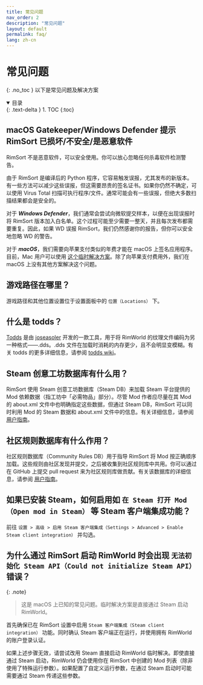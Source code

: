 ```yaml
---
title: 常见问题
nav_order: 2
description: "常见问题"
layout: default
permalink: faq/
lang: zh-cn
---
```

# 常见问题
{: .no_toc }
以下是常见问题及解决方案

<details open markdown="block">
  <summary>
    目录
  </summary>
  {: .text-delta }
1. TOC
{:toc}
</details>


## macOS Gatekeeper/Windows Defender 提示 RimSort 已损坏/不安全/是恶意软件

RimSort 不是恶意软件，可以安全使用。你可以放心忽略任何杀毒软件检测警告。

由于 RimSort 是编译后的 Python 程序，它容易触发误报，尤其发布的新版本。有一些方法可以减少这些误报，但这需要昂贵的签名证书。如果你仍然不确定，可以使用 Virus Total 扫描可执行程序/文件。通常可能会有一些误报，但绝大多数扫描结果都会是安全的。

对于 **_Windows Defender_**，我们通常会尝试向微软提交样本，以便在出现误报时将 RimSort 版本加入白名单。这个过程可能至少需要一整天，并且每次发布都需要重复。因此，如果 WD 误报 RimSort，我们仍然感谢你的报告，但你可以安全地忽略 WD 的警告。

对于 **_macOS_**，我们需要向苹果支付类似的年费才能在 macOS 上签名应用程序。目前，Mac 用户可以使用 [这个临时解决方案](https://github.com/RimSort/RimSort/wiki/User-Guide#macos)。除了向苹果支付费用外，我们在 macOS 上没有其他方案解决这个问题。

## 游戏路径在哪里？

游戏路径和其他位置设置位于设置面板中的 `位置（Locations）` 下。

## 什么是 todds？

[Todds](https://github.com/todds-encoder/todds) 是由 [joseasoler](https://github.com/joseasoler) 开发的一款工具，用于将 RimWorld 的纹理文件编码为另一种格式——.dds。.dds 文件在加载时消耗的内存更少，且不会明显变模糊。有关 todds 的更多详细信息，请参阅 [todds wiki](https://github.com/todds-encoder/todds/wiki)。

## Steam 创意工坊数据库有什么用？

RimSort 使用 Steam 创意工坊数据库（Steam DB）来加载 Steam 平台提供的 Mod 依赖数据（指工坊中「必需物品」部分）。尽管 Mod 作者应尽量在其 Mod 的 about.xml 文件中也明确指定这些数据，但通过 Steam DB，RimSort 可以同时利用 Mod 的 Steam 数据和 about.xml 文件中的信息。有关详细信息，请参阅 [用户指南](user-guide/databases)。

## 社区规则数据库有什么作用？

社区规则数据库（Community Rules DB）用于指导 RimSort 将 Mod 按正确顺序加载。这些规则由社区发现并提交，之后被收集到社区规则库中共用。你可以通过在 GitHub 上提交 pull request 来为社区规则库做贡献。有关该数据库的详细信息，请参阅 [用户指南](/user-guide/databases)。

## 如果已安装 Steam，如何启用如 `在 Steam 打开 Mod（Open mod in Steam）` 等 Steam 客户端集成功能？

前往 `设置 > 高级 > 启用 Steam 客户端集成（Settings > Advanced > Enable Steam client integration）` 并勾选。

## 为什么通过 RimSort 启动 RimWorld 时会出现 `无法初始化 Steam API（Could not initialize Steam API）` 错误？

{: .note}
> 这是 macOS 上已知的常见问题。临时解决方案是直接通过 Steam 启动 RimWorld。

首先确保已在 RimSort 设置中启用 `Steam 客户端集成（Steam client integration）` 功能。同时确认 Steam 客户端正在运行，并使用拥有 RimWorld 的账户登录认证。

如果上述步骤无效，请尝试改用 Steam 直接启动 RimWorld 临时解决。即使直接通过 Steam 启动，RimWorld 仍会使用你在 RimSort 中创建的 Mod 列表（除非使用了特殊运行参数）。如果配置了自定义运行参数，在通过 Steam 启动时可能需要通过 Steam 传递这些参数。

